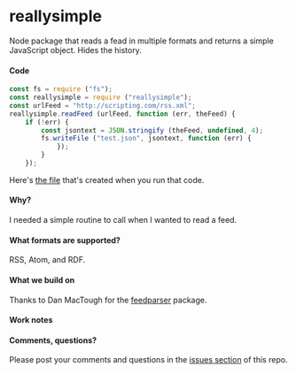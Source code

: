 # reallysimple

Node package that reads a fead in multiple formats and returns a simple JavaScript object. Hides the history.

#### Code

```javascriptconst fs = require ("fs");const reallysimple = require ("reallysimple");const urlFeed = "http://scripting.com/rss.xml";reallysimple.readFeed (urlFeed, function (err, theFeed) {	if (!err) {		const jsontext = JSON.stringify (theFeed, undefined, 4);		fs.writeFile ("test.json", jsontext, function (err) {			});		}	});```

Here's <a href="https://github.com/scripting/reallysimple/blob/main/example/test.json">the file</a> that's created when you run that code. 

#### Why?

I needed a simple routine to call when I wanted to read a feed. 

#### What formats are supported?

RSS, Atom, and RDF.

#### What we build on

Thanks to Dan MacTough for the <a href="https://www.npmjs.com/package/feedparser">feedparser</a> package.

#### Work notes

#### Comments, questions?

Please post your comments and questions in the <a href="https://github.com/scripting/reallysimple/issues/new">issues section</a> of this repo.

